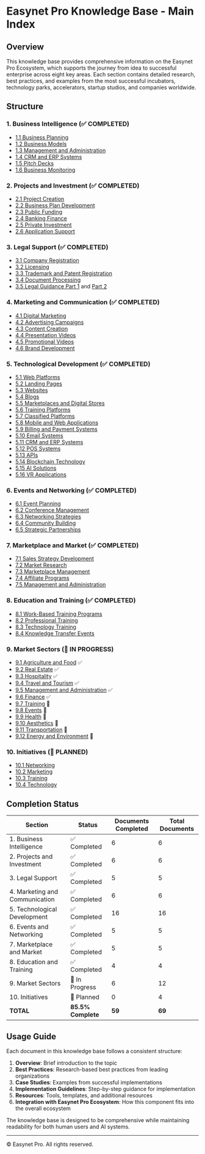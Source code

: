 # Easynet Pro Knowledge Base - Main Index

## Overview

This knowledge base provides comprehensive information on the Easynet Pro Ecosystem, which supports the journey from idea to successful enterprise across eight key areas. Each section contains detailed research, best practices, and examples from the most successful incubators, technology parks, accelerators, startup studios, and companies worldwide.

## Structure

### 1. Business Intelligence (✅ COMPLETED)
- [1.1 Business Planning](01-business-intelligence/01-business-planning.md)
- [1.2 Business Models](01-business-intelligence/02-business-models.md)
- [1.3 Management and Administration](01-business-intelligence/03-management-administration.md)
- [1.4 CRM and ERP Systems](01-business-intelligence/04-crm-erp-systems.md)
- [1.5 Pitch Decks](01-business-intelligence/05-pitch-decks.md)
- [1.6 Business Monitoring](01-business-intelligence/06-business-monitoring.md)

### 2. Projects and Investment (✅ COMPLETED)
- [2.1 Project Creation](02-projects-and-investment/01-project-creation.md)
- [2.2 Business Plan Development](02-projects-and-investment/02-business-plan-development.md)
- [2.3 Public Funding](02-projects-and-investment/03-public-funding.md)
- [2.4 Banking Finance](02-projects-and-investment/04-banking-finance.md)
- [2.5 Private Investment](02-projects-and-investment/05-private-investment.md)
- [2.6 Application Support](02-projects-and-investment/06-application-support.md)

### 3. Legal Support (✅ COMPLETED)
- [3.1 Company Registration](03-legal-support/01-company-registration.md)
- [3.2 Licensing](03-legal-support/02-licensing.md)
- [3.3 Trademark and Patent Registration](03-legal-support/03-trademark-patent-registration.md)
- [3.4 Document Processing](03-legal-support/04-document-processing.md)
- [3.5 Legal Guidance Part 1](03-legal-support/05-legal-guidance-part1.md) and [Part 2](03-legal-support/05-legal-guidance-part2.md)

### 4. Marketing and Communication (✅ COMPLETED)
- [4.1 Digital Marketing](04-marketing-and-communication/01-digital-marketing.md)
- [4.2 Advertising Campaigns](04-marketing-and-communication/02-advertising-campaigns.md)
- [4.3 Content Creation](04-marketing-and-communication/03-content-creation.md)
- [4.4 Presentation Videos](04-marketing-and-communication/04-presentation-videos.md)
- [4.5 Promotional Videos](04-marketing-and-communication/05-promotional-videos.md)
- [4.6 Brand Development](04-marketing-and-communication/06-brand-development.md)

### 5. Technological Development (✅ COMPLETED)
- [5.1 Web Platforms](05-technological-development/01-web-platforms.md) 
- [5.2 Landing Pages](05-technological-development/02-landing-pages.md) 
- [5.3 Websites](05-technological-development/03-websites.md) 
- [5.4 Blogs](05-technological-development/04-blogs.md) 
- [5.5 Marketplaces and Digital Stores](05-technological-development/05-marketplaces-digital-stores.md) 
- [5.6 Training Platforms](05-technological-development/06-training-platforms.md) 
- [5.7 Classified Platforms](05-technological-development/07-classified-platforms.md) 
- [5.8 Mobile and Web Applications](05-technological-development/08-mobile-web-applications.md) 
- [5.9 Billing and Payment Systems](05-technological-development/09-billing-payment-systems.md) 
- [5.10 Email Systems](05-technological-development/10-email-systems.md) 
- [5.11 CRM and ERP Systems](05-technological-development/11-crm-erp-systems.md) 
- [5.12 POS Systems](05-technological-development/12-pos-systems.md) 
- [5.13 APIs](05-technological-development/13-apis.md) 
- [5.14 Blockchain Technology](05-technological-development/14-blockchain-technology.md) 
- [5.15 AI Solutions](05-technological-development/15-ai-solutions.md) 
- [5.16 VR Applications](05-technological-development/16-vr-applications.md) 

### 6. Events and Networking (✅ COMPLETED)
- [6.1 Event Planning](06-events-and-networking/01-event-planning.md) 
- [6.2 Conference Management](06-events-and-networking/02-conference-management.md) 
- [6.3 Networking Strategies](06-events-and-networking/03-networking-strategies.md) 
- [6.4 Community Building](06-events-and-networking/04-community-building.md) 
- [6.5 Strategic Partnerships](06-events-and-networking/05-strategic-partnerships.md) 

### 7. Marketplace and Market (✅ COMPLETED)
- [7.1 Sales Strategy Development](07-marketplace-and-market/01-sales-strategy-development.md)
- [7.2 Market Research](07-marketplace-and-market/02-market-research.md)
- [7.3 Marketplace Management](07-marketplace-and-market/03-marketplace-management.md)
- [7.4 Affiliate Programs](07-marketplace-and-market/04-affiliate-programs.md)
- [7.5 Management and Administration](07-marketplace-and-market/05-management-administration.md)

### 8. Education and Training (✅ COMPLETED)
- [8.1 Work-Based Training Programs](08-education-and-training/01-work-based-training.md)
- [8.2 Professional Training](08-education-and-training/02-professional-training.md)
- [8.3 Technology Training](08-education-and-training/03-technology-training.md)
- [8.4 Knowledge Transfer Events](08-education-and-training/04-knowledge-transfer-events.md)

### 9. Market Sectors (🔄 IN PROGRESS)
- [9.1 Agriculture and Food](09-market-sectors/01-agriculture-and-food.md) ✅
- [9.2 Real Estate](09-market-sectors/02-real-estate.md) ✅
- [9.3 Hospitality](09-market-sectors/03-hospitality.md) ✅
- [9.4 Travel and Tourism](09-market-sectors/04-travel-tourism.md) ✅
- [9.5 Management and Administration](09-market-sectors/05-management-administration.md) ✅
- [9.6 Finance](09-market-sectors/06-finance.md) ✅
- [9.7 Training](09-market-sectors/07-training.md) 📝
- [9.8 Events](09-market-sectors/08-events.md) 📝
- [9.9 Health](09-market-sectors/09-health.md) 📝
- [9.10 Aesthetics](09-market-sectors/10-aesthetics.md) 📝
- [9.11 Transportation](09-market-sectors/11-transportation.md) 📝
- [9.12 Energy and Environment](09-market-sectors/12-energy-environment.md) 📝

### 10. Initiatives (📝 PLANNED)
- [10.1 Networking](10-initiatives/01-networking.md)
- [10.2 Marketing](10-initiatives/02-marketing.md)
- [10.3 Training](10-initiatives/03-training.md)
- [10.4 Technology](10-initiatives/04-technology.md)

## Completion Status

| Section | Status | Documents Completed | Total Documents |
|---------|--------|---------------------|-----------------|
| 1. Business Intelligence | ✅ Completed | 6 | 6 |
| 2. Projects and Investment | ✅ Completed | 6 | 6 |
| 3. Legal Support | ✅ Completed | 5 | 5 |
| 4. Marketing and Communication | ✅ Completed | 6 | 6 |
| 5. Technological Development | ✅ Completed | 16 | 16 |
| 6. Events and Networking | ✅ Completed | 5 | 5 |
| 7. Marketplace and Market | ✅ Completed | 5 | 5 |
| 8. Education and Training | ✅ Completed | 4 | 4 |
| 9. Market Sectors | 🔄 In Progress | 6 | 12 |
| 10. Initiatives | 📝 Planned | 0 | 4 |
| **TOTAL** | **85.5% Complete** | **59** | **69** |

## Usage Guide

Each document in this knowledge base follows a consistent structure:

1. **Overview**: Brief introduction to the topic
2. **Best Practices**: Research-based best practices from leading organizations
3. **Case Studies**: Examples from successful implementations
4. **Implementation Guidelines**: Step-by-step guidance for implementation
5. **Resources**: Tools, templates, and additional resources
6. **Integration with Easynet Pro Ecosystem**: How this component fits into the overall ecosystem

The knowledge base is designed to be comprehensive while maintaining readability for both human users and AI systems.

---

© Easynet Pro. All rights reserved.